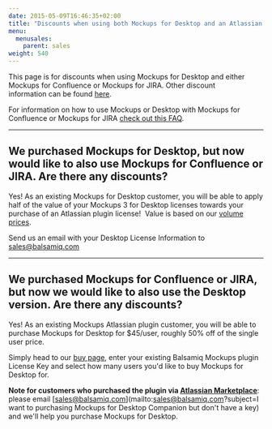 ```yaml
---
date: 2015-05-09T16:46:35+02:00
title: "Discounts when using both Mockups for Desktop and an Atlassian plugin version"
menu:
  menusales:
    parent: sales
weight: 540
---
```


This page is for discounts when using Mockups for Desktop and either Mockups for Confluence or Mockups for JIRA. Other discount information can be found [here](/sales/discounts/).

For information on how to use Mockups or Desktop with Mockups for Confluence or Mockups for JIRA [check out this FAQ](h/plugins/b3andatlassian/).

* * *

## We purchased Mockups for Desktop, but now would like to also use Mockups for Confluence or JIRA. Are there any discounts?

Yes! As an existing Mockups for Desktop customer, you will be able to apply half of the value of your Mockups 3 for Desktop licenses towards your purchase of an Atlassian plugin license!  Value is based on our [volume prices](https://balsamiq.com/buy/#dv).

Send us an email with your Desktop License Information to [sales@balsamiq.com](mailto:sales@balsamiq.com?subject=Upgrading%20from%20Desktop%20to%20a%20Plugin)

* * *

## We purchased Mockups for Confluence or JIRA, but now we would like to also use the Desktop version. Are there any discounts?

Yes! As an existing Mockups Atlassian plugin customer, you will be able to purchase Mockups for Desktop for $45/user, roughly 50% off of the single user price.

Simply head to our [buy page](https://balsamiq.com/buy/#dc), enter your existing Balsamiq Mockups plugin License Key and select how many users you'd like to buy Mockups for Desktop for.

**Note for customers who purchased the plugin via [Atlassian Marketplace](/sales/marketplace/)**: please email [sales@balsamiq.com](mailto:sales@balsamiq.com?subject=I want to purchasing Mockups for Desktop Companion but don't have a key) and we'll help you purchase Mockups for Desktop.
